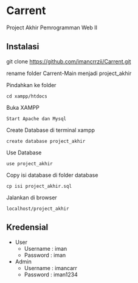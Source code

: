 # Carrent

Project Akhir Pemrogramman Web II 

## Instalasi
git clone https://github.com/imancrrzii/Carrent.git

rename folder Carrent-Main menjadi project_akhir

Pindahkan ke folder 

    cd xampp/htdocs

Buka XAMPP

    Start Apache dan Mysql

Create Database di terminal xampp

    create database project_akhir

Use Database

    use project_akhir

Copy isi database di folder database

    cp isi project_akhir.sql

Jalankan di browser

    localhost/project_akhir

## Kredensial

-   User
    -   Username : iman
    -   Password : iman
-   Admin
    -   Username : imancarr
    -   Password : iman1234
